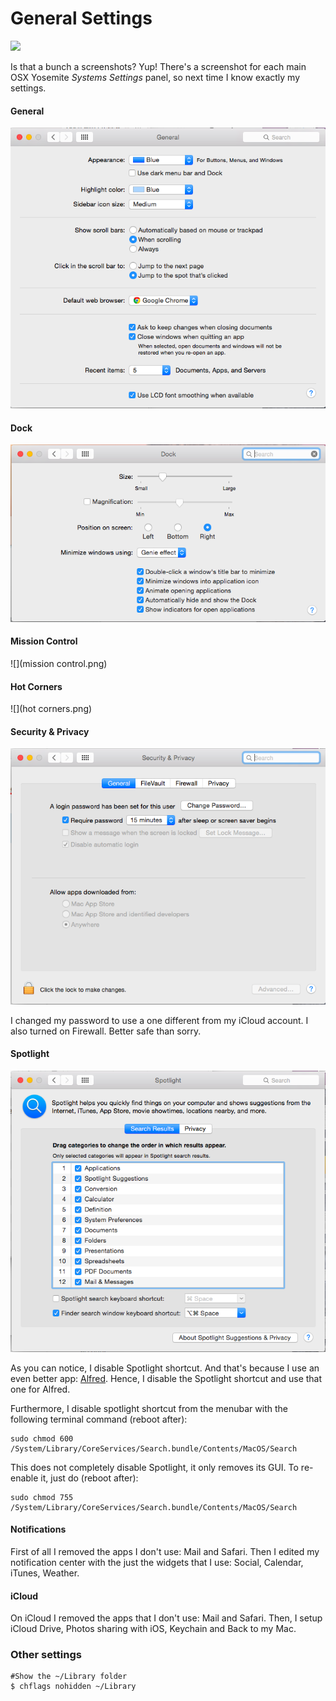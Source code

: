 # General Settings

![](http://i.imgur.com/TxCNrcD.gif)

Is that a bunch a screenshots? Yup! There's a screenshot for each main OSX Yosemite *Systems Settings* panel, so next time I know exactly my settings.

#### General

![](general.png)


#### Dock

![](dock.png)


#### Mission Control

![](mission control.png)


#### Hot Corners

![](hot corners.png)

#### Security & Privacy

![](security.png)

I changed my password to use a one different from my iCloud account. I also turned on Firewall. Better safe than sorry.


#### Spotlight

![](spotlight.png)

As you can notice, I disable Spotlight shortcut. And that's because I use an even better app: [Alfred](http://www.alfredapp.com/). Hence, I disable the Spotlight shortcut and use that one for Alfred. 

Furthermore, I disable spotlight shortcut from the menubar with the following terminal command (reboot after):

```shell
sudo chmod 600 /System/Library/CoreServices/Search.bundle/Contents/MacOS/Search
```

This does not completely disable Spotlight, it only removes its GUI. To re-enable it, just do (reboot after):

```shell
sudo chmod 755 /System/Library/CoreServices/Search.bundle/Contents/MacOS/Search
```

#### Notifications

First of all I removed the apps I don't use: Mail and Safari. Then I edited my notification center with the just the widgets that I use: Social, Calendar, iTunes, Weather.


#### iCloud

On iCloud I removed the apps that I don't use: Mail and Safari. Then, I setup iCloud Drive, Photos sharing with iOS, Keychain and Back to my Mac.

### Other settings

```shell
#Show the ~/Library folder
$ chflags nohidden ~/Library
```

